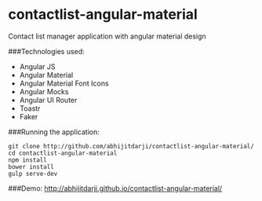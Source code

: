 # contactlist-angular-material
Contact list manager application with angular material design

###Technologies used:

* Angular JS
* Angular Material
* Angular Material Font Icons
* Angular Mocks
* Angular UI Router
* Toastr
* Faker

###Running the application:
````shell
git clone http://github.com/abhijitdarji/contactlist-angular-material/
cd contactlist-angular-material
npm install
bower install
gulp serve-dev
````

###Demo: 
http://abhijitdarji.github.io/contactlist-angular-material/
